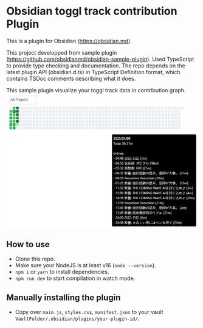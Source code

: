 # Obsidian toggl track contribution Plugin

This is a plugin for Obsidian (https://obsidian.md).

This project developped from sample plugin (https://github.com/obsidianmd/obsidian-sample-plugin). Used TypeScript to provide type checking and documentation.
The repo depends on the latest plugin API (obsidian.d.ts) in TypeScript Definition format, which contains TSDoc comments describing what it does.

This sample plugin visualize your toggl track data in contribution graph.
![alt text](image.png)


## How to use

- Clone this repo.
- Make sure your NodeJS is at least v16 (`node --version`).
- `npm i` or `yarn` to install dependencies.
- `npm run dev` to start compilation in watch mode.

## Manually installing the plugin

- Copy over `main.js`, `styles.css`, `manifest.json` to your vault `VaultFolder/.obsidian/plugins/your-plugin-id/`.